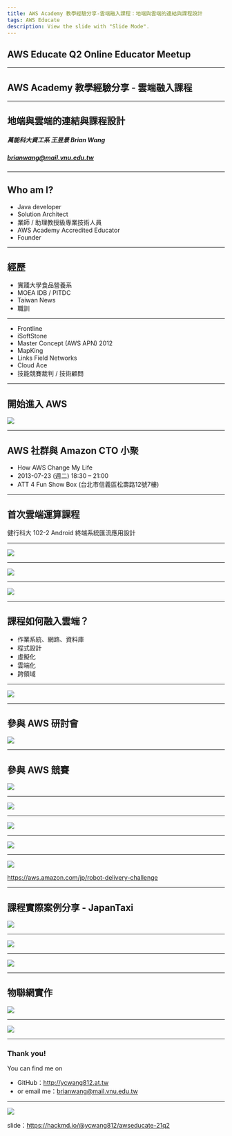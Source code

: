 ```yaml
---
title: AWS Academy 教學經驗分享-雲端融入課程：地端與雲端的連結與課程設計
tags: AWS Educate
description: View the slide with "Slide Mode".
---
```


## AWS Educate Q2 Online Educator Meetup

---

## AWS Academy 教學經驗分享 - 雲端融入課程

---

## 地端與雲端的連結與課程設計

##### 萬能科大資工系 王昱景 Brian Wang

##### brianwang@mail.vnu.edu.tw

---

## Who am I?

- Java developer
- Solution Architect
- 業師 / 助理教授級專業技術人員
- AWS Academy Accredited Educator
- Founder

---

## 經歷

- 實踐大學食品營養系
- MOEA IDB / PITDC
- Taiwan News
- 職訓

---

- Frontline
- iSoftStone
- Master Concept (AWS APN) 2012
- MapKing
- Links Field Networks
- Cloud Ace
- 技能競賽裁判 / 技術顧問

---

## 開始進入 AWS 

![](https://i.imgur.com/EYHtJTB.png)

---

## AWS 社群與 Amazon CTO 小聚

- How AWS Change My Life
- 2013-07-23 (週二) 18:30 – 21:00
- ATT 4 Fun Show Box (台北市信義區松壽路12號7樓)

---

## 首次雲端運算課程

健行科大 102-2 Android 終端系統匯流應用設計

---

![](https://i.imgur.com/sN1itIr.jpg)

---

![](https://i.imgur.com/PsRWqCl.png)

---

![](https://i.imgur.com/dy4MXBE.png)

---

## 課程如何融入雲端？

- 作業系統、網路、資料庫
- 程式設計
- 虛擬化
- 雲端化
- 跨領域

---

![](https://i.imgur.com/W68JltG.png)

---

## 參與 AWS 研討會

![](https://i.imgur.com/yJpTEpN.jpg)

---

## 參與 AWS 競賽

![](https://i.imgur.com/ymXpBbw.png)

---

![](https://i.imgur.com/02sKNgm.jpg)

---

![](https://i.imgur.com/3xNTK8r.png)

---

![](https://i.imgur.com/o3mMTGu.png)

---

![](https://i.imgur.com/OL46K2N.jpg)


https://aws.amazon.com/jp/robot-delivery-challenge

---

## 課程實際案例分享 - JapanTaxi

![](https://i.imgur.com/cqrhDgt.jpg)

---

![](https://i.imgur.com/ZXrDAGl.jpg)

---

![](https://i.imgur.com/aZ12DrN.jpg)

---

## 物聯網實作

![](https://i.imgur.com/8pVpuKO.jpg)

---

![](https://i.imgur.com/QjgDamy.jpg)

---

### Thank you!

You can find me on

- GitHub：http://ycwang812.at.tw
- or email me：brianwang@mail.vnu.edu.tw

---

![](https://i.imgur.com/xzLtSqW.png)

slide：https://hackmd.io/@ycwang812/awseducate-21q2